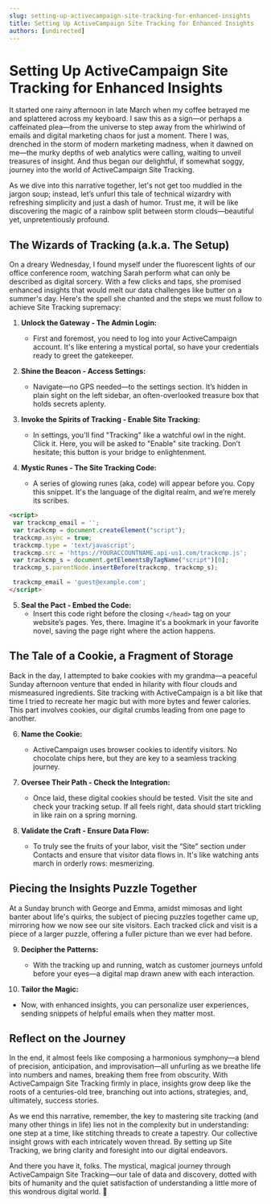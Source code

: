 ```yaml
---
slug: setting-up-activecampaign-site-tracking-for-enhanced-insights
title: Setting Up ActiveCampaign Site Tracking for Enhanced Insights
authors: [undirected]
---
```



# Setting Up ActiveCampaign Site Tracking for Enhanced Insights

It started one rainy afternoon in late March when my coffee betrayed me and splattered across my keyboard. I saw this as a sign—or perhaps a caffeinated plea—from the universe to step away from the whirlwind of emails and digital marketing chaos for just a moment. There I was, drenched in the storm of modern marketing madness, when it dawned on me—the murky depths of web analytics were calling, waiting to unveil treasures of insight. And thus began our delightful, if somewhat soggy, journey into the world of ActiveCampaign Site Tracking.

As we dive into this narrative together, let's not get too muddled in the jargon soup; instead, let’s unfurl this tale of technical wizardry with refreshing simplicity and just a dash of humor. Trust me, it will be like discovering the magic of a rainbow split between storm clouds—beautiful yet, unpretentiously profound.

## The Wizards of Tracking (a.k.a. The Setup)

On a dreary Wednesday, I found myself under the fluorescent lights of our office conference room, watching Sarah perform what can only be described as digital sorcery. With a few clicks and taps, she promised enhanced insights that would melt our data challenges like butter on a summer's day. Here's the spell she chanted and the steps we must follow to achieve Site Tracking supremacy:

1. **Unlock the Gateway - The Admin Login:**
   - First and foremost, you need to log into your ActiveCampaign account. It's like entering a mystical portal, so have your credentials ready to greet the gatekeeper.

2. **Shine the Beacon - Access Settings:**
   - Navigate—no GPS needed—to the settings section. It’s hidden in plain sight on the left sidebar, an often-overlooked treasure box that holds secrets aplenty.

3. **Invoke the Spirits of Tracking - Enable Site Tracking:**
   - In settings, you'll find "Tracking" like a watchful owl in the night. Click it. Here, you will be asked to "Enable" site tracking. Don’t hesitate; this button is your bridge to enlightenment.

4. **Mystic Runes - The Site Tracking Code:**
   - A series of glowing runes (aka, code) will appear before you. Copy this snippet. It's the language of the digital realm, and we’re merely its scribes.

```html
<script>
 var trackcmp_email = '';
 var trackcmp = document.createElement("script");
 trackcmp.async = true;
 trackcmp.type = 'text/javascript';
 trackcmp.src = 'https://YOURACCOUNTNAME.api-us1.com/trackcmp.js';
 var trackcmp_s = document.getElementsByTagName("script")[0];
 trackcmp_s.parentNode.insertBefore(trackcmp, trackcmp_s);

 trackcmp_email = 'guest@example.com';
</script>
```

5. **Seal the Pact - Embed the Code:**
   - Insert this code right before the closing `</head>` tag on your website’s pages. Yes, there. Imagine it's a bookmark in your favorite novel, saving the page right where the action happens.

## The Tale of a Cookie, a Fragment of Storage

Back in the day, I attempted to bake cookies with my grandma—a peaceful Sunday afternoon venture that ended in hilarity with flour clouds and mismeasured ingredients. Site tracking with ActiveCampaign is a bit like that time I tried to recreate her magic but with more bytes and fewer calories. This part involves cookies, our digital crumbs leading from one page to another.

6. **Name the Cookie:**
   - ActiveCampaign uses browser cookies to identify visitors. No chocolate chips here, but they are key to a seamless tracking journey.

7. **Oversee Their Path - Check the Integration:**
   - Once laid, these digital cookies should be tested. Visit the site and check your tracking setup. If all feels right, data should start trickling in like rain on a spring morning.

8. **Validate the Craft - Ensure Data Flow:**
   - To truly see the fruits of your labor, visit the “Site” section under Contacts and ensure that visitor data flows in. It's like watching ants march in orderly rows: mesmerizing.

## Piecing the Insights Puzzle Together

At a Sunday brunch with George and Emma, amidst mimosas and light banter about life's quirks, the subject of piecing puzzles together came up, mirroring how we now see our site visitors. Each tracked click and visit is a piece of a larger puzzle, offering a fuller picture than we ever had before.

9. **Decipher the Patterns:**
   - With the tracking up and running, watch as customer journeys unfold before your eyes—a digital map drawn anew with each interaction.

10. **Tailor the Magic:**
   - Now, with enhanced insights, you can personalize user experiences, sending snippets of helpful emails when they matter most.

## Reflect on the Journey

In the end, it almost feels like composing a harmonious symphony—a blend of precision, anticipation, and improvisation—all unfurling as we breathe life into numbers and names, breaking them free from obscurity. With ActiveCampaign Site Tracking firmly in place, insights grow deep like the roots of a centuries-old tree, branching out into actions, strategies, and, ultimately, success stories.

As we end this narrative, remember, the key to mastering site tracking (and many other things in life) lies not in the complexity but in understanding: one step at a time, like stitching threads to create a tapestry. Our collective insight grows with each intricately woven thread. By setting up Site Tracking, we bring clarity and foresight into our digital endeavors.

And there you have it, folks. The mystical, magical journey through ActiveCampaign Site Tracking—our tale of data and discovery, dotted with bits of humanity and the quiet satisfaction of understanding a little more of this wondrous digital world. 🌟